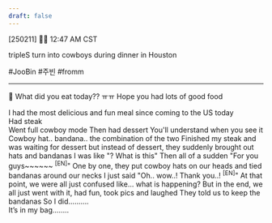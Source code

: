 ```yaml
---
draft: false
---
```

[250211] 🐣💭 12:47 AM CST

tripleS turn into cowboys during dinner in Houston

#JooBin #주빈 #fromm
___

🫧 What did you eat today?? ㅠㅠ Hope you had lots of good food

I had the most delicious and fun meal since coming to the US today  
Had steak  
Went full cowboy mode
Then had dessert
You'll understand when you see it
Cowboy hat.. bandana.. the combination of the two
Finished my steak and was waiting for dessert
but instead of dessert, they suddenly brought out hats and bandanas
I was like "? What is this"
Then all of a sudden "For you guys~~~~~~ <sup>[EN]</sup>"
One by one, they put cowboy hats on our heads 
and tied bandanas around our necks
I just said "Oh.. wow..! Thank you..! <sup>[EN]</sup>"
At that point, we were all just confused like... what is happening?
But in the end, we all just went with it, had fun, took pics and laughed
They told us to keep the bandanas
So I did……….  
It’s in my bag……..